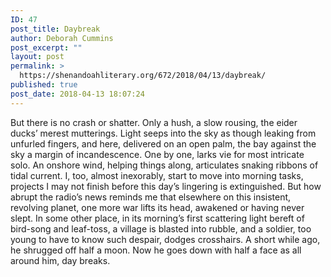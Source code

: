 ```yaml
---
ID: 47
post_title: Daybreak
author: Deborah Cummins
post_excerpt: ""
layout: post
permalink: >
  https://shenandoahliterary.org/672/2018/04/13/daybreak/
published: true
post_date: 2018-04-13 18:07:24
---
```

But there is no crash or shatter. Only a hush, a slow rousing, the eider ducks’ merest mutterings. Light seeps into the sky as though leaking from unfurled fingers, and here, delivered on an open palm, the bay against the sky a margin of incandescence. One by one, larks vie for most intricate solo. An onshore wind, helping things along, articulates snaking ribbons of tidal current. I, too, almost inexorably, start to move into morning tasks, projects I may not finish before this day’s lingering is extinguished. But how abrupt the radio’s news reminds me that elsewhere on this insistent, revolving planet, one more war lifts its head, awakened or having never slept. In some other place, in its morning’s first scattering light bereft of bird-song and leaf-toss, a village is blasted into rubble, and a soldier, too young to have to know such despair, dodges crosshairs. A short while ago, he shrugged off half a moon. Now he goes down with half a face as all around him, day breaks.